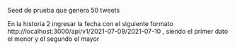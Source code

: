 Seed de prueba que genera 50 tweets

En la historia 2 ingresar la fecha con el siguiente formato http://localhost:3000/api/v1/2021-07-09/2021-07-10 , siendo el primer dato el menor y el segundo el mayor

